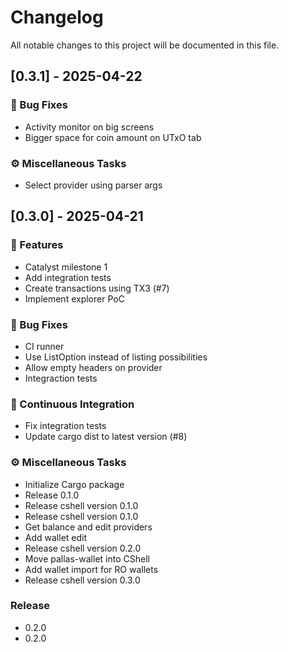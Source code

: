 # Changelog

All notable changes to this project will be documented in this file.

## [0.3.1] - 2025-04-22

### 🐛 Bug Fixes

- Activity monitor on big screens
- Bigger space for coin amount on UTxO tab

### ⚙️ Miscellaneous Tasks

- Select provider using parser args

## [0.3.0] - 2025-04-21

### 🚀 Features

- Catalyst milestone 1
- Add integration tests
- Create transactions using TX3 (#7)
- Implement explorer PoC

### 🐛 Bug Fixes

- CI runner
- Use ListOption instead of listing possibilities
- Allow empty headers on provider
- Integraction tests

### 🔧 Continuous Integration

- Fix integration tests
- Update cargo dist to latest version (#8)

### ⚙️ Miscellaneous Tasks

- Initialize Cargo package
- Release 0.1.0
- Release cshell version 0.1.0
- Release cshell version 0.1.0
- Get balance and edit providers
- Add wallet edit
- Release cshell version 0.2.0
- Move pallas-wallet into CShell
- Add wallet import for RO wallets
- Release cshell version 0.3.0

### Release

- 0.2.0
- 0.2.0

<!-- generated by git-cliff -->
